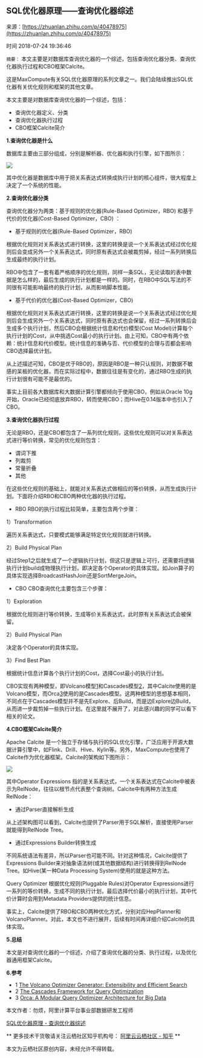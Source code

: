 ## SQL优化器原理——查询优化器综述

来源：[https://zhuanlan.zhihu.com/p/40478975](https://zhuanlan.zhihu.com/p/40478975)

时间 2018-07-24 19:36:46

 
`摘要：` 本文主要是对数据库查询优化器的一个综述，包括查询优化器分类、查询优化器执行过程和CBO框架Calcite。
 
这是MaxCompute有关SQL优化器原理的系列文章之一。我们会陆续推出SQL优化器有关优化规则和框架的其他文章。
 
本文主要是对数据库查询优化器的一个综述，包括：
 
 
* 查询优化器定义、分类 
* 查询优化器执行过程 
* CBO框架Calcite简介 
 
 
 **1.查询优化器是什么** 
 
数据库主要由三部分组成，分别是解析器、优化器和执行引擎，如下图所示：
 
 ![][0]
 
其中优化器是数据库中用于把关系表达式转换成执行计划的核心组件，很大程度上决定了一个系统的性能。
 
 **2.查询优化器分类** 
 
查询优化器分为两类：基于规则的优化器(Rule-Based Optimizer，RBO) 和基于代价的优化器(Cost-Based Optimizer，CBO) ：
 
 
* 基于规则的优化器(Rule-Based Optimizer，RBO) 
 
 
根据优化规则对关系表达式进行转换，这里的转换是说一个关系表达式经过优化规则后会变成另外一个关系表达式，同时原有表达式会被裁剪掉，经过一系列转换后生成最终的执行计划。
 
RBO中包含了一套有着严格顺序的优化规则，同样一条SQL，无论读取的表中数据是怎么样的，最后生成的执行计划都是一样的。同时，在RBO中SQL写法的不同很有可能影响最终的执行计划，从而影响脚本性能。
 
 
* 基于代价的优化器(Cost-Based Optimizer，CBO) 
 
 
根据优化规则对关系表达式进行转换，这里的转换是说一个关系表达式经过优化规则后会生成另外一个关系表达式，同时原有表达式也会保留，经过一系列转换后会生成多个执行计划，然后CBO会根据统计信息和代价模型(Cost Model)计算每个执行计划的Cost，从中挑选Cost最小的执行计划。由上可知，CBO中有两个依赖：统计信息和代价模型。统计信息的准确与否、代价模型的合理与否都会影响CBO选择最优计划。
 
从上述描述可知，CBO是优于RBO的，原因是RBO是一种只认规则，对数据不敏感的呆板的优化器，而在实际过程中，数据往往是有变化的，通过RBO生成的执行计划很有可能不是最优的。
 
事实上目前各大数据库和大数据计算引擎都倾向于使用CBO，例如从Oracle 10g开始，Oracle已经彻底放弃RBO，转而使用CBO；而Hive在0.14版本中也引入了CBO。
 
 **3.查询优化器执行过程** 
 
无论是RBO，还是CBO都包含了一系列优化规则，这些优化规则可以对关系表达式进行等价转换，常见的优化规则包含：
 
 
* 谓词下推 
* 列裁剪 
* 常量折叠 
* 其他 
 
 
在这些优化规则的基础上，就能对关系表达式做相应的等价转换，从而生成执行计划。下面将介绍RBO和CBO两种优化器的执行过程。
 
 
* RBO
RBO的执行过程比较简单，主要包含两个步骤：
  
 
 
1）Transformation
 
遍历关系表达式，只要模式能够满足特定优化规则就进行转换。
 
2）Build Physical Plan
 
经过Step1之后就生成了一个逻辑执行计划，但这只是逻辑上可行，还需要将逻辑执行计划build成物理执行计划，即决定各个Operator的具体实现。如Join算子的具体实现选择BroadcastHashJoin还是SortMergeJoin。
 
 
* CBO
CBO查询优化主要包含三个步骤：
  
 
 
1）Exploration
 
根据优化规则进行等价转换，生成等价关系表达式，此时原有关系表达式会被保留。
 
2）Build Physical Plan
 
决定各个Operator的具体实现。
 
3）Find Best Plan
 
根据统计信息计算各个执行计划的Cost，选择Cost最小的执行计划。
 
CBO实现有两种模型，即Volcano模型[1]和Cascades模型[2]，其中Calcite使用的是Volcano模型，而Orca[3]使用的是Cascades模型。这两种模型的思想基本相同，不同点在于Cascades模型并不是先Explore、后Build，而是边Explore边Build，从而进一步裁剪掉一些执行计划。在这里就不展开了，对此感兴趣的同学可以看下相关的论文。
 
 **4.CBO框架Calcite简介** 
 
Apache Calcite 是一个独立于存储与执行的SQL优化引擎，广泛应用于开源大数据计算引擎中，如Flink、Drill、Hive、Kylin等。另外，MaxCompute也使用了Calcite作为优化器框架。Calcite的架构如下图所示：
 
 ![][1]
 
其中Operator Expressions 指的是关系表达式，一个关系表达式在Calcite中被表示为RelNode，往往以根节点代表整个查询树。Calcite中有两种方法生成RelNode：
 
 
* 通过Parser直接解析生成 
 
 
从上述架构图可以看到，Calcite也提供了Parser用于SQL解析，直接使用Parser就能得到RelNode Tree。
 
 
* 通过Expressions Builder转换生成 
 
 
不同系统语法有差异，所以Parser也可能不同。针对这种情况，Calcite提供了Expressions Builder来对抽象语法树(或其他数据结构)进行转换得到RelNode Tree。如Hive(某一种Data Processing System)使用的就是这种方法。
 
Query Optimizer 根据优化规则(Pluggable Rules)对Operator Expressions进行一系列的等价转换，生成不同的执行计划，最后选择代价最小的执行计划，其中代价计算时会用到Metadata Providers提供的统计信息。
 
事实上，Calcite提供了RBO和CBO两种优化方式，分别对应HepPlanner和VolcanoPlanner。对此，本文也不进行展开，后续有时间再详细介绍Calcite的具体实现。
 
 **5.总结** 
 
本文是对查询优化器的一个综述，介绍了查询优化器的分类、执行过程，以及优化器通用框架Calcite。
 
 **6.参考** 
 
 
* 1 [The Volcano Optimizer Generator: Extensibility and Efficient Search][2]  
* 2 [The Cascades Framework for Query Optimization][3]  
* 3 [Orca: A Modular Query Optimizer Architecture for Big Data][4]  
 

 
本文作者：勿烦，阿里计算平台事业部数据研发工程师
 
 [SQL优化器原理 - 查询优化器综述][5] 
 
 ** 更多技术干货敬请关注云栖社区知乎机构号： [阿里云云栖社区 - 知乎][6] ** 
 
本文为云栖社区原创内容，未经允许不得转载。
 


[2]: https://link.zhihu.com/?target=https%3A//pdfs.semanticscholar.org/a817/a3e74d1663d9eb35b4baf3161ab16f57df85.pdf
[3]: https://link.zhihu.com/?target=https%3A//pdfs.semanticscholar.org/360e/cdfc79850873162ee4185bed8f334da30031.pdf
[4]: https://link.zhihu.com/?target=https%3A//15721.courses.cs.cmu.edu/spring2017/papers/15-optimizer2/p337-soliman.pdf
[5]: https://link.zhihu.com/?target=http%3A//click.aliyun.com/m/1000008117
[6]: https://www.zhihu.com/org/a-li-yun-yun-qi-she-qu-48/activities
[0]: ./img/veI7zqu.jpg 
[1]: ./img/UBBNJnF.jpg 